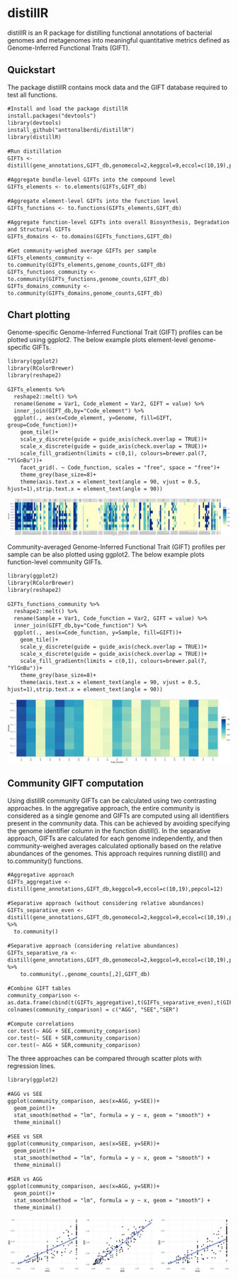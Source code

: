 # distillR

distillR is an R package for distilling functional annotations of bacterial genomes and metagenomes into meaningful quantitative metrics defined as Genome-Inferred Functional Traits (GIFT).

## Quickstart
The package distillR contains mock data and the GIFT database required to test all functions.

```
#Install and load the package distillR
install.packages("devtools")
library(devtools)
install_github("anttonalberdi/distillR")
library(distillR)

#Run distillation
GIFTs <- distill(gene_annotations,GIFT_db,genomecol=2,keggcol=9,eccol=c(10,19),pepcol=12)

#Aggregate bundle-level GIFTs into the compound level
GIFTs_elements <- to.elements(GIFTs,GIFT_db)

#Aggregate element-level GIFTs into the function level
GIFTs_functions <- to.functions(GIFTs_elements,GIFT_db)

#Aggregate function-level GIFTs into overall Biosynthesis, Degradation and Structural GIFTs
GIFTs_domains <- to.domains(GIFTs_functions,GIFT_db)

#Get community-weighed average GIFTs per sample
GIFTs_elements_community <- to.community(GIFTs_elements,genome_counts,GIFT_db)
GIFTs_functions_community <- to.community(GIFTs_functions,genome_counts,GIFT_db)
GIFTs_domains_community <- to.community(GIFTs_domains,genome_counts,GIFT_db)
```

## Chart plotting
Genome-specific Genome-Inferred Functional Trait (GIFT) profiles can be plotted using ggplot2. The below example plots element-level genome-specific GIFTs.
```
library(ggplot2)
library(RColorBrewer)
library(reshape2)

GIFTs_elements %>%
  reshape2::melt() %>%
  rename(Genome = Var1, Code_element = Var2, GIFT = value) %>%
  inner_join(GIFT_db,by="Code_element") %>%
  ggplot(., aes(x=Code_element, y=Genome, fill=GIFT, group=Code_function))+
    geom_tile()+
    scale_y_discrete(guide = guide_axis(check.overlap = TRUE))+
    scale_x_discrete(guide = guide_axis(check.overlap = TRUE))+
    scale_fill_gradientn(limits = c(0,1), colours=brewer.pal(7, "YlGnBu"))+
    facet_grid(. ~ Code_function, scales = "free", space = "free")+
    theme_grey(base_size=8)+
    theme(axis.text.x = element_text(angle = 90, vjust = 0.5, hjust=1),strip.text.x = element_text(angle = 90))
```
![GIFT heatmap](figures/GIFT_heatmap.png)

Community-averaged Genome-Inferred Functional Trait (GIFT) profiles per sample can be also plotted using ggplot2. The below example plots function-level community GIFTs.
```
library(ggplot2)
library(RColorBrewer)
library(reshape2)

GIFTs_functions_community %>%
  reshape2::melt() %>%
  rename(Sample = Var1, Code_function = Var2, GIFT = value) %>%
  inner_join(GIFT_db,by="Code_function") %>%
  ggplot(., aes(x=Code_function, y=Sample, fill=GIFT))+
    geom_tile()+
    scale_y_discrete(guide = guide_axis(check.overlap = TRUE))+
    scale_x_discrete(guide = guide_axis(check.overlap = TRUE))+
    scale_fill_gradientn(limits = c(0,1), colours=brewer.pal(7, "YlGnBu"))+
    theme_grey(base_size=8)+
    theme(axis.text.x = element_text(angle = 90, vjust = 0.5, hjust=1),strip.text.x = element_text(angle = 90))
```
![Community-level GIFT heatmap](figures/GIFT_community_heatmap.png)

## Community GIFT computation
Using distillR community GIFTs can be calculated using two contrasting approaches. In the aggregative approach, the entire community is considered as a single genome and GIFTs are computed using all identifiers present in the community data. This can be achieved by avoiding specifying the genome identifier column in the function distill(). In the separative approach, GIFTs are calculated for each genome independently, and then community-weighed averages calculated optionally based on the relative abundances of the genomes. This approach requires running distill() and to.community() functions.
```
#Aggregative approach
GIFTs_aggregative <- distill(gene_annotations,GIFT_db,keggcol=9,eccol=c(10,19),pepcol=12)

#Separative approach (without considering relative abundances)
GIFTs_separative_even <- distill(gene_annotations,GIFT_db,genomecol=2,keggcol=9,eccol=c(10,19),pepcol=12) %>%
  to.community()

#Separative approach (considering relative abundances)
GIFTs_separative_ra <- distill(gene_annotations,GIFT_db,genomecol=2,keggcol=9,eccol=c(10,19),pepcol=12) %>%
    to.community(.,genome_counts[,2],GIFT_db)

#Combine GIFT tables
community_comparison <- as.data.frame(cbind(t(GIFTs_aggregative),t(GIFTs_separative_even),t(GIFTs_separative_ra)))
colnames(community_comparison) = c("AGG", "SEE","SER")

#Compute correlations
cor.test(~ AGG + SEE,community_comparison)
cor.test(~ SEE + SER,community_comparison)
cor.test(~ AGG + SER,community_comparison)
```

The three approaches can be compared through scatter plots with regression lines.
```
library(ggplot2)

#AGG vs SEE
ggplot(community_comparison, aes(x=AGG, y=SEE))+
  geom_point()+
  stat_smooth(method = "lm", formula = y ~ x, geom = "smooth") +
  theme_minimal()

#SEE vs SER
ggplot(community_comparison, aes(x=SEE, y=SER))+
  geom_point()+
  stat_smooth(method = "lm", formula = y ~ x, geom = "smooth") +
  theme_minimal()

#SER vs AGG
ggplot(community_comparison, aes(x=AGG, y=SER))+
  geom_point()+
  stat_smooth(method = "lm", formula = y ~ x, geom = "smooth") +
  theme_minimal()
```
![Community-level GIFT regressions](figures/GIFT_community_regressions.png)
